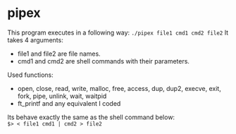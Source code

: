 # pipex

This program executes in a following way:
`./pipex file1 cmd1 cmd2 file2`
It takes 4 arguments:
- file1 and file2 are file names.
- cmd1 and cmd2 are shell commands with their parameters.

Used functions:
- open, close, read, write,
malloc, free, access, dup, dup2,
execve, exit, fork, pipe,
unlink, wait, waitpid
- ft_printf and any equivalent
I coded

Its behave exactly the same as the shell command below:<br/>
`$> < file1 cmd1 | cmd2 > file2`
